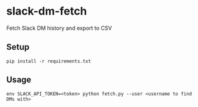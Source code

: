 # slack-dm-fetch
Fetch Slack DM history and export to CSV

## Setup
`pip install -r requirements.txt`

## Usage
`env SLACK_API_TOKEN=<token> python fetch.py --user <username to find DMs with>`
